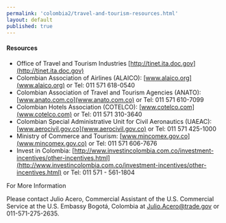 ```yaml
--- 
permalink: 'colombia2/travel-and-tourism-resources.html' 
layout: default
published: true 
---
```

<h4 id="travel-and-tourism-resources">Resources</h4>

* Office of Travel and Tourism Industries [http://tinet.ita.doc.gov](http://tinet.ita.doc.gov)
* Colombian Association of Airlines (ALAICO): [www.alaico.org](www.alaico.org) or Tel: 011 571 618-0540
* Colombian Association of Travel and Tourism Agencies (ANATO): [www.anato.com.co](www.anato.com.co) or Tel: 011 571 610-7099 
* Colombian Hotels Association (COTELCO): [www.cotelco.com](www.cotelco.com) or Tel: 011 571 310-3640 
* Colombian Special Administrative Unit for Civil Aeronautics (UAEAC): [www.aerocivil.gov.co](www.aerocivil.gov.co) or Tel: 011 571 425-1000 
* Ministry of Commerce and Tourism: [www.mincomex.gov.co](www.mincomex.gov.co) or Tel: 011 571 606-7676
* Invest in Colombia: [http://www.investincolombia.com.co/investment-incentives/other-incentives.html](http://www.investincolombia.com.co/investment-incentives/other-incentives.html) or Tel: 011 571 - 561-1804

For More Information

Please contact Julio Acero, Commercial Assistant of the U.S. Commercial Service at the U.S. Embassy Bogotá, Colombia at [Julio.Acero@trade.gov](Julio.Acero@trade.gov) or 011-571-275-2635.

